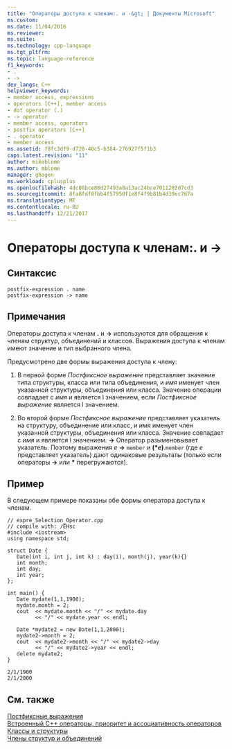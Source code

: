 ```yaml
---
title: "Операторы доступа к членам:. и -&gt; | Документы Microsoft"
ms.custom: 
ms.date: 11/04/2016
ms.reviewer: 
ms.suite: 
ms.technology: cpp-language
ms.tgt_pltfrm: 
ms.topic: language-reference
f1_keywords:
- .
- ->
dev_langs: C++
helpviewer_keywords:
- member access, expressions
- operators [C++], member access
- dot operator (.)
- -> operator
- member access, operators
- postfix operators [C++]
- . operator
- member access
ms.assetid: f8fc3df9-d728-40c5-b384-276927f5f1b3
caps.latest.revision: "11"
author: mikeblome
ms.author: mblome
manager: ghogen
ms.workload: cplusplus
ms.openlocfilehash: 4dc08bce80d27493a8a13ac24bce7011282d7cd3
ms.sourcegitcommit: 8fa8fdf0fbb4f57950f1e8f4f9b81b4d39ec7d7a
ms.translationtype: MT
ms.contentlocale: ru-RU
ms.lasthandoff: 12/21/2017
---
```

# <a name="member-access-operators--and--gt"></a>Операторы доступа к членам:. и -&gt;
## <a name="syntax"></a>Синтаксис  
  
```  
postfix-expression . name  
postfix-expression -> name  
```  
  
## <a name="remarks"></a>Примечания  
 Операторы доступа к членам **.** и  **->**  используются для обращения к членам структур, объединений и классов. Выражения доступа к членам имеют значение и тип выбранного члена.  
  
 Предусмотрено две формы выражения доступа к члену:  
  
1.  В первой форме *Постфиксное выражение* представляет значение типа структуры, класса или типа объединения, и *имя* именует член указанной структуры, объединения или класса. Значение операции совпадает с *имя* и является l значением, если *Постфиксное выражение* является l значением.  
  
2.  Во второй форме *Постфиксное выражение* представляет указатель на структуру, объединение или класс, и *имя* именует член указанной структуры, объединения или класса. Значение совпадает с *имя* и является l значением.  **->**  Оператор разыменовывает указатель. Поэтому выражения *e*  **->**  `member` и **(\****e***)**.`member` (где *e* представляет указатель) дают одинаковые результаты (только если операторы  **->**  или  **\***  перегружаются).  
  
## <a name="example"></a>Пример  
 В следующем примере показаны обе формы оператора доступа к членам.  
  
```  
// expre_Selection_Operator.cpp  
// compile with: /EHsc  
#include <iostream>  
using namespace std;  
  
struct Date {  
   Date(int i, int j, int k) : day(i), month(j), year(k){}  
   int month;  
   int day;  
   int year;  
};  
  
int main() {  
   Date mydate(1,1,1900);  
   mydate.month = 2;     
   cout  << mydate.month << "/" << mydate.day  
         << "/" << mydate.year << endl;  
  
   Date *mydate2 = new Date(1,1,2000);  
   mydate2->month = 2;  
   cout  << mydate2->month << "/" << mydate2->day  
         << "/" << mydate2->year << endl;  
   delete mydate2;  
}  
```  
  
```Output  
2/1/1900  
2/1/2000  
```  
  
## <a name="see-also"></a>См. также  
 [Постфиксные выражения](../cpp/postfix-expressions.md)   
 [Встроенный C++ операторы, приоритет и ассоциативность операторов](../cpp/cpp-built-in-operators-precedence-and-associativity.md)   
 [Классы и структуры](../cpp/classes-and-structs-cpp.md)   
 [Члены структур и объединений](../c-language/structure-and-union-members.md)